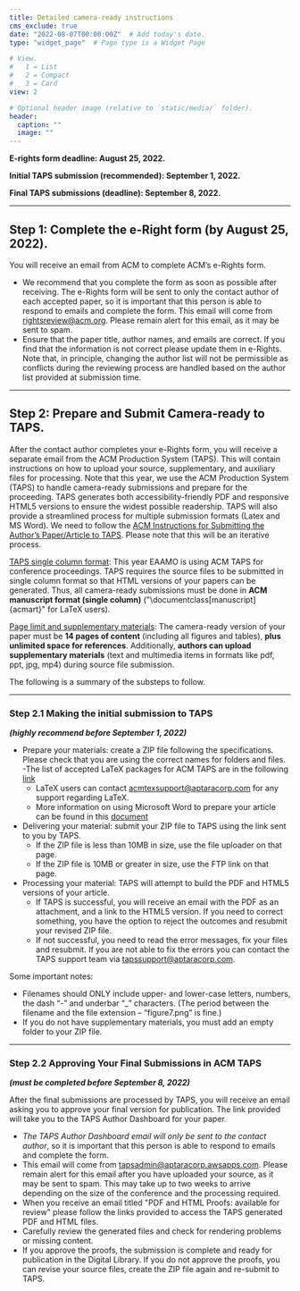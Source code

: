 ```yaml
---
title: Detailed camera-ready instructions
cms_exclude: true
date: "2022-08-07T00:00:00Z"  # Add today's date.
type: "widget_page"  # Page type is a Widget Page

# View.
#   1 = List
#   2 = Compact
#   3 = Card
view: 2

# Optional header image (relative to `static/media/` folder).
header:
  caption: ""
  image: ""
---
```


**E-rights form deadline: August 25, 2022.**

**Initial TAPS submission (recommended): September 1, 2022.**

**Final TAPS submissions (deadline): September 8, 2022.**

***

## Step 1: Complete the e-Right form (by August 25, 2022). 

You will receive an email from ACM to complete ACM’s e-Rights form.
- We recommend that you complete the form as soon as possible after receiving. The e-Rights form will be sent to only the contact author of each accepted paper, so it is important that this person is able to respond to emails and complete the form. This email will come from rightsreview@acm.org. Please remain alert for this email, as it may be sent to spam.
- Ensure that the paper title, author names, and emails are correct. If you find that the information is not correct please update them in e-Rights. Note that, in principle, changing the author list will not be permissible as conflicts during the reviewing process are handled based on the author list provided at submission time.

***

## Step 2: Prepare and Submit Camera-ready to TAPS. 
After the contact author completes your e-Rights form, you will receive a separate email from the ACM Production System (TAPS). This will contain instructions on how to upload your source, supplementary, and auxiliary files for processing.  Note that this year, we use the ACM Production System (TAPS) to handle camera-ready submissions and prepare for the proceeding. TAPS generates both accessibility-friendly PDF and responsive HTML5 versions to ensure the widest possible readership. TAPS will also provide a streamlined process for multiple submission formats (Latex and MS Word). We need to follow the [ACM Instructions for Submitting the Author’s Paper/Article to TAPS](https://www.acm.org/binaries/content/assets/publications/taps/acm_taps.pdf). Please note that this will be an iterative process.

<u>TAPS single column format</u>: This year EAAMO is using ACM TAPS for conference proceedings. TAPS requires the source files to be submitted in single column format so that HTML versions of your papers can be generated. Thus, all camera-ready submissions must be done in **ACM manuscript format (single column)** ("\documentclass[manuscript]{acmart}" for LaTeX users).

<u>Page limit and supplementary materials</u>: The camera-ready version of your paper must be **14 pages of content** (including all figures and tables), **plus unlimited space for references**. Additionally, **authors can upload supplementary materials** (text and multimedia items in formats like pdf, ppt, jpg, mp4) during source file submission.

The following is a summary of the substeps to follow.

***

### Step 2.1 Making the initial submission to TAPS 
***(highly recommend before September 1, 2022)***

- Prepare your materials: create a ZIP file following the specifications. Please check that you are using the correct names for folders and files. 
  -The list of accepted LaTeX packages for ACM TAPS are in the following [link](https://authors.acm.org/proceedings/production-information/accepted-latex-packages)
  - LaTeX users can contact acmtexsupport@aptaracorp.com for any support regarding LaTeX.
  - More information on using Microsoft Word to prepare your article can be found in this [document](https://homes.cs.washington.edu/~spencer/taps/article-word.html)
- Delivering your material: submit your ZIP file to TAPS using the link sent to you by TAPS.
  - If the ZIP file is less than 10MB in size, use the file uploader on that page.
  - If the ZIP file is 10MB or greater in size, use the FTP link on that page.
- Processing your material: TAPS will attempt to build the PDF and HTML5 versions of your article.
  - If TAPS is successful, you will receive an email with the PDF as an attachment, and a link to the HTML5 version. If you need to correct something, you have the option to reject the outcomes and resubmit your revised ZIP file.
  - If not successful, you need to read the error messages, fix your files and resubmit. If you are not able to fix the errors you can contact the TAPS support team via tapssupport@aptaracorp.com.

Some important notes:
- Filenames should ONLY include upper- and lower-case letters, numbers, the dash “-” and underbar “_” characters. (The period between the filename and the file extension – “figure7.png” is fine.)
- If you do not have supplementary materials, you must add an empty folder to your ZIP file.

***

### Step 2.2 Approving Your Final Submissions in ACM TAPS 
***(must be completed before September 8, 2022)***

After the final submissions are processed by TAPS, you will receive an email asking you to approve your final version for publication. The link provided will take you to the TAPS Author Dashboard for your paper.
- *The TAPS Author Dashboard email will only be sent to the contact author*, so it is important that this person is able to respond to emails and complete the form.
- This email will come from tapsadmin@aptaracorp.awsapps.com. Please remain alert for this email after you have uploaded your source, as it may be sent to spam. This may take up to two weeks to arrive depending on the size of the conference and the processing required.
- When you receive an email titled "PDF and HTML Proofs: available for review" please follow the links provided to access the TAPS generated PDF and HTML files.
- Carefully review the generated files and check for rendering problems or missing content.
- If you approve the proofs, the submission is complete and ready for publication in the Digital Library. If you do not approve the proofs, you can revise your source files, create the ZIP file again and re-submit to TAPS.
